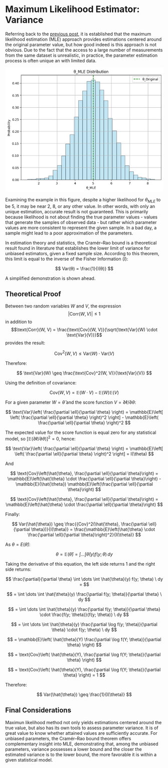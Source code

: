 # Maximum Likelihood Estimator: Variance

Referring back to the [previous post](https://github.com/MSegalaEQ/mle-simulation-and-analysis), it is established that the maximum likelihood estimation (MLE) approach provides estimations centered around the original parameter value, but how good indeed is this approach is not obvious. Due to the fact that the access to a large number of measurements from the same dataset is unrealistic, in practice, the parameter estimation process is often unique an with limited data.

![MLE expected value approximation with simulated data](https://github.com/MSegalaEQ/mle-simulation-and-analysis/raw/main/multiple-sample-result.png)

Examining the example in this figure, despite a higher likelihood for $`θ_{MLE}`$ to be 5, it may be near 2, 8, or any other value. In other words, with only an unique estimation, accurate result is not guaranteed. This is primarily because likelihood is not about finding the true parameter values - values that generate the samples of observed data - but rather which parameter values are more consistent to represent the given sample. In a bad day, a sample might lead to a poor approximation of the parameters.

In estimation theory and statistics, the Cramér–Rao bound is a theoretical result found in literature that establishes the lower limit of variance for unbiased estimators, given a fixed sample size. According to this theorem, this limit is equal to the inverse of the Fisher Information ($I$):

$$
Var(θ) = \frac{1}{I(θ)}
$$

A simplified demonstration is shown ahead.

## Theoretical Proof

Between two random variables $W$ and $V$, the expression
$$|\text{Corr}(W, V)| \leq 1$$
in addition to 
$$\text{Corr}(W, V) = \frac{\text{Cov}(W, V)}{\sqrt{\text{Var}(W) \cdot \text{Var}(V)}}$$
provides the result:

$$
\text{Cov}^2(W, V) \leq \text{Var}(W) \cdot \text{Var}(V)
$$

Therefore:

$$
\text{Var}(W) \geq \frac{\text{Cov}^2(W, V)}{\text{Var}(V)}
$$

Using the definition of covariance:

$$
\text{Cov}(W, V) = \mathbb{E}(W \cdot V) - \mathbb{E}(W)\mathbb{E}(V)
$$

For a given parameter $W = \hat{\theta}$ and the score function $V = {\partial \ell}/{\partial \theta}$:

$$
\text{Var}\left( \frac{\partial \ell}{\partial \theta} \right) = \mathbb{E}\left[ \left( \frac{\partial \ell}{\partial \theta} \right)^2 \right] - \mathbb{E}\left( \frac{\partial \ell}{\partial \theta} \right)^2
$$

The expected value for the score function is equal zero for any statistical model, so $\left[ \mathbb{E}\left( {\partial \ell}/{\partial \theta} \right) \right]^2 = 0$, hence:

$$
\text{Var}\left( \frac{\partial \ell}{\partial \theta} \right) = \mathbb{E}\left[ \left( \frac{\partial \ell}{\partial \theta} \right)^2 \right] = I(\theta)
$$

And

$$
\text{Cov}\left(\hat{\theta}, \frac{\partial \ell}{\partial \theta}\right) = \mathbb{E}\left(\hat{\theta} \cdot \frac{\partial \ell}{\partial \theta}\right) - \mathbb{E}(\hat{\theta}) \mathbb{E}\left(\frac{\partial \ell}{\partial \theta}\right)
$$

$$
\text{Cov}\left(\hat{\theta}, \frac{\partial \ell}{\partial \theta}\right) = \mathbb{E}\left(\hat{\theta} \cdot \frac{\partial \ell}{\partial \theta}\right)
$$

Finally:

$$
Var(\hat{\theta}) \geq \frac{{Cov}^2(\hat{\theta}, \frac{\partial \ell}{\partial \theta})}{I(\theta)} = \frac{\mathbb{E}\left(\hat{\theta} \cdot \frac{\partial \ell}{\partial \theta}\right)^2}{I(\theta)}
$$

As $\theta = E(\hat{\theta})$:

$$
\theta = \mathbb{E}(\hat{\theta}) = \int \dots \int \hat{\theta}(y) f(y; \theta) \, dy
$$

Taking the derivative of this equation, the left side returns 1 and the right side returns:

$$
\frac{\partial}{\partial \theta} \int \dots \int \hat{\theta}(y) f(y; \theta) \ dy =
$$

$$
= \int \dots \int \hat{\theta}(y) \frac{\partial f(y; \theta)}{\partial \theta} \ dy
$$

$$
= \int \dots \int \hat{\theta}(y) \frac{\partial f(y; \theta)}{\partial \theta} \cdot \frac{f(y; \theta)}{f(y; \theta)} \ dy
$$

$$
= \int \dots \int \hat{\theta}(y) \frac{\partial \log f(y; \theta)}{\partial \theta} \cdot f(y; \theta) \ dy
$$

$$
= \mathbb{E}\left( \hat{\theta}(Y) \frac{\partial \log f(Y; \theta)}{\partial \theta} \right)
$$

$$
= \text{Cov}\left( \hat{\theta}(Y), \frac{\partial \log f(Y; \theta)}{\partial \theta} \right)
$$

$$
= \text{Cov}\left( \hat{\theta}(Y), \frac{\partial \log f(Y; \theta)}{\partial \theta} \right) = 1
$$

Therefore:

$$
Var(\hat{\theta}) \geq \frac{1}{I(\theta)}
$$

## Final Considerations

Maximun likelihood method not only yields estimations centered around the true value, but also has its own tools to assess parameter variance. It is of great value to know whether attained values are sufficiently accurate. For unbiased parameters, the Cramér–Rao bound theorem offers complementary insight into MLE, demonstrating that, among the unbiased parameters, variance possesses a lower bound and the closer the estimated variance is to the lower bound, the more favorable it is within a given statistical model.
